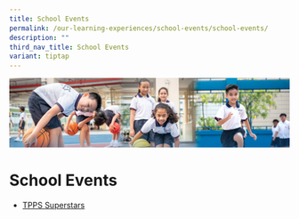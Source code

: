 ```yaml
---
title: School Events
permalink: /our-learning-experiences/school-events/school-events/
description: ""
third_nav_title: School Events
variant: tiptap
---
```

![](/images/Our%20Learning%20Experiences.jpg)

School Events
=============


    
*   [TPPS Superstars](/our-learning-experiences/School-Events/TPPS-Superstars/)